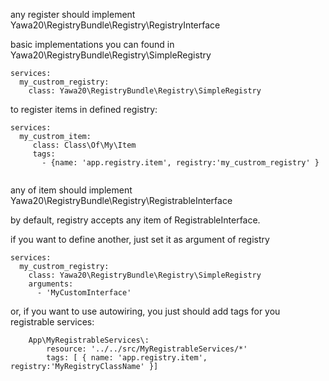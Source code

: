 any register should implement Yawa20\RegistryBundle\Registry\RegistryInterface

basic implementations you can found in Yawa20\RegistryBundle\Registry\SimpleRegistry
 
```
services:
  my_custrom_registry:
    class: Yawa20\RegistryBundle\Registry\SimpleRegistry

```


to register items in defined registry:

```
services:
  my_custrom_item:
     class: Class\Of\My\Item
     tags:
       - {name: 'app.registry.item', registry:'my_custrom_registry' }
  
```


any of item should implement Yawa20\RegistryBundle\Registry\RegistrableInterface

by default, registry accepts any item of RegistrableInterface.

if you want to define another, just set it as argument of registry
```
services:
  my_custrom_registry:
    class: Yawa20\RegistryBundle\Registry\SimpleRegistry
    arguments:
      - 'MyCustomInterface'

```

or, if you want to use autowiring, you just should add tags for you registrable services:
 
```
    App\MyRegistrableServices\:
        resource: '../../src/MyRegistrableServices/*'
        tags: [ { name: 'app.registry.item', registry:'MyRegistryClassName' }]
```